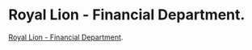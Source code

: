 
# Royal Lion - Financial Department.

[Royal Lion - Financial Department](https://github.com/li-shin_group/royal_lion).

